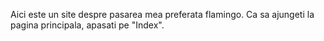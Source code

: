 Aici este un site despre pasarea mea preferata flamingo.
Ca sa ajungeti la pagina principala, apasati pe "Index".
